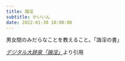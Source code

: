 ```yaml
---
title: 誨淫
subtitle: かいいん
date: 2022-01-30 10:00:00
---
```


男女間のみだらなことを教えること。「誨淫の書」

<cite>[デジタル大辞泉「誨淫」](https://dictionary.goo.ne.jp/word/%E8%AA%A8%E6%B7%AB/)</cite>より引用